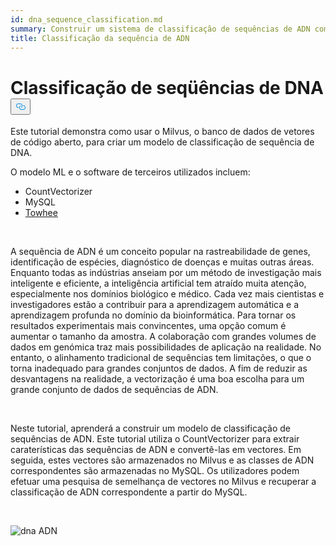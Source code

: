 ```yaml
---
id: dna_sequence_classification.md
summary: Construir um sistema de classificação de sequências de ADN com Milvus.
title: Classificação da sequência de ADN
---
```

<h1 id="DNA-Sequence-Classification" class="common-anchor-header">Classificação de seqüências de DNA<button data-href="#DNA-Sequence-Classification" class="anchor-icon" translate="no">
      <svg translate="no"
        aria-hidden="true"
        focusable="false"
        height="20"
        version="1.1"
        viewBox="0 0 16 16"
        width="16"
      >
        <path
          fill="#0092E4"
          fill-rule="evenodd"
          d="M4 9h1v1H4c-1.5 0-3-1.69-3-3.5S2.55 3 4 3h4c1.45 0 3 1.69 3 3.5 0 1.41-.91 2.72-2 3.25V8.59c.58-.45 1-1.27 1-2.09C10 5.22 8.98 4 8 4H4c-.98 0-2 1.22-2 2.5S3 9 4 9zm9-3h-1v1h1c1 0 2 1.22 2 2.5S13.98 12 13 12H9c-.98 0-2-1.22-2-2.5 0-.83.42-1.64 1-2.09V6.25c-1.09.53-2 1.84-2 3.25C6 11.31 7.55 13 9 13h4c1.45 0 3-1.69 3-3.5S14.5 6 13 6z"
        ></path>
      </svg>
    </button></h1><p>Este tutorial demonstra como usar o Milvus, o banco de dados de vetores de código aberto, para criar um modelo de classificação de sequência de DNA.</p>
<p>O modelo ML e o software de terceiros utilizados incluem:</p>
<ul>
<li>CountVectorizer</li>
<li>MySQL</li>
<li><a href="https://towhee.io/">Towhee</a></li>
</ul>
<p><br/></p>
<p>A sequência de ADN é um conceito popular na rastreabilidade de genes, identificação de espécies, diagnóstico de doenças e muitas outras áreas. Enquanto todas as indústrias anseiam por um método de investigação mais inteligente e eficiente, a inteligência artificial tem atraído muita atenção, especialmente nos domínios biológico e médico. Cada vez mais cientistas e investigadores estão a contribuir para a aprendizagem automática e a aprendizagem profunda no domínio da bioinformática. Para tornar os resultados experimentais mais convincentes, uma opção comum é aumentar o tamanho da amostra. A colaboração com grandes volumes de dados em genómica traz mais possibilidades de aplicação na realidade. No entanto, o alinhamento tradicional de sequências tem limitações, o que o torna inadequado para grandes conjuntos de dados. A fim de reduzir as desvantagens na realidade, a vectorização é uma boa escolha para um grande conjunto de dados de sequências de ADN.</p>
<p><br/></p>
<p>Neste tutorial, aprenderá a construir um modelo de classificação de sequências de ADN. Este tutorial utiliza o CountVectorizer para extrair caraterísticas das sequências de ADN e convertê-las em vectores. Em seguida, estes vectores são armazenados no Milvus e as classes de ADN correspondentes são armazenadas no MySQL. Os utilizadores podem efetuar uma pesquisa de semelhança de vectores no Milvus e recuperar a classificação de ADN correspondente a partir do MySQL.</p>
<p><br/></p>
<p>
  
   <span class="img-wrapper"> <img translate="no" src="/docs/v2.6.x/assets/dna.png" alt="dna" class="doc-image" id="dna" />
   </span> <span class="img-wrapper"> <span>ADN</span> </span></p>
